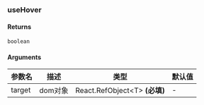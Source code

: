 ### useHover

#### Returns
`boolean`

#### Arguments
|参数名|描述|类型|默认值|
|---|---|---|---|
|target|dom对象|React.RefObject&lt;T&gt;  **(必填)**|-|